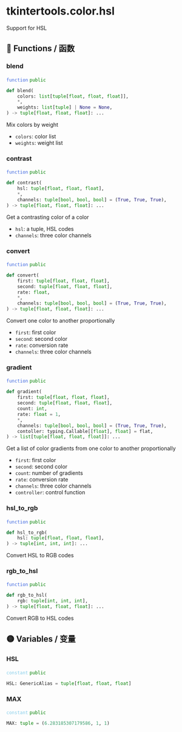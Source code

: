 # tkintertools.color.hsl

Support for HSL

## 🔵 Functions / 函数

### blend

<code style='color: royalblue;'>function</code> <code style='color: green;'>public</code>

```python
def blend(
    colors: list[tuple[float, float, float]],
    *,
    weights: list[tuple] | None = None,
) -> tuple[float, float, float]: ...
```

Mix colors by weight

* `colors`: color list
* `weights`: weight list


### contrast

<code style='color: royalblue;'>function</code> <code style='color: green;'>public</code>

```python
def contrast(
    hsl: tuple[float, float, float],
    *,
    channels: tuple[bool, bool, bool] = (True, True, True),
) -> tuple[float, float, float]: ...
```

Get a contrasting color of a color

* `hsl`: a tuple, HSL codes
* `channels`: three color channels


### convert

<code style='color: royalblue;'>function</code> <code style='color: green;'>public</code>

```python
def convert(
    first: tuple[float, float, float],
    second: tuple[float, float, float],
    rate: float,
    *,
    channels: tuple[bool, bool, bool] = (True, True, True),
) -> tuple[float, float, float]: ...
```

Convert one color to another proportionally

* `first`: first color
* `second`: second color
* `rate`: conversion rate
* `channels`: three color channels


### gradient

<code style='color: royalblue;'>function</code> <code style='color: green;'>public</code>

```python
def gradient(
    first: tuple[float, float, float],
    second: tuple[float, float, float],
    count: int,
    rate: float = 1,
    *,
    channels: tuple[bool, bool, bool] = (True, True, True),
    contoller: typing.Callable[[float], float] = flat,
) -> list[tuple[float, float, float]]: ...
```

Get a list of color gradients from one color to another proportionally

* `first`: first color
* `second`: second color
* `count`: number of gradients
* `rate`: conversion rate
* `channels`: three color channels
* `controller`: control function


### hsl\_to\_rgb

<code style='color: royalblue;'>function</code> <code style='color: green;'>public</code>

```python
def hsl_to_rgb(
    hsl: tuple[float, float, float],
) -> tuple[int, int, int]: ...
```
Convert HSL to RGB codes

### rgb\_to\_hsl

<code style='color: royalblue;'>function</code> <code style='color: green;'>public</code>

```python
def rgb_to_hsl(
    rgb: tuple[int, int, int],
) -> tuple[float, float, float]: ...
```
Convert RGB to HSL codes

## 🟡 Variables / 变量

### HSL

<code style='color: skyblue;'>constant</code> <code style='color: green;'>public</code>

```python linenums="0"
HSL: GenericAlias = tuple[float, float, float]
```


### MAX

<code style='color: skyblue;'>constant</code> <code style='color: green;'>public</code>

```python linenums="0"
MAX: tuple = (6.283185307179586, 1, 1)
```


